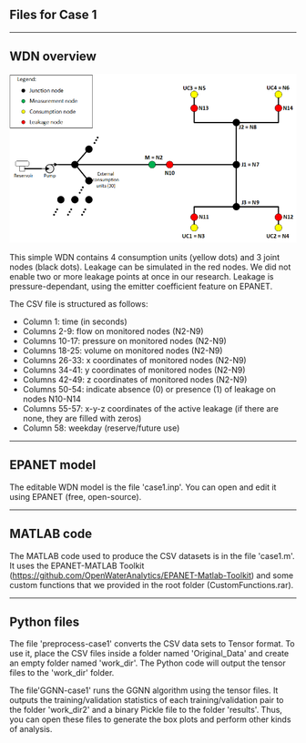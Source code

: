 ## Files for Case 1

---

## WDN overview
![Local Image](GNN%20and%20LPWAN%20for%20Water%20Leakage%20Localization/Case%201/map-case1.png)


This simple WDN contains 4 consumption units (yellow dots) and 3 joint nodes (black dots). Leakage can be simulated in the red nodes. We did not enable two or more leakage points at once in our research. Leakage is pressure-dependant, using the emitter coefficient feature on EPANET. 

The CSV file is structured as follows:
* Column 1: time (in seconds)
* Columns 2-9: flow on monitored nodes (N2-N9)
* Columns 10-17: pressure on monitored nodes (N2-N9)
* Columns 18-25: volume on monitored nodes (N2-N9)
* Columns 26-33: x coordinates of monitored nodes (N2-N9)
* Columns 34-41: y coordinates of monitored nodes (N2-N9)
* Columns 42-49: z coordinates of monitored nodes (N2-N9)
* Columns 50-54: indicate absence (0) or presence (1) of leakage on nodes N10-N14
* Columns 55-57: x-y-z coordinates of the active leakage (if there are none, they are filled with zeros)
* Column 58: weekday (reserve/future use)

---

## EPANET model

The editable WDN model is the file 'case1.inp'. You can open and edit it using EPANET (free, open-source). 

---

## MATLAB code

The MATLAB code used to produce the CSV datasets is in the file 'case1.m'. It uses the EPANET-MATLAB Toolkit (https://github.com/OpenWaterAnalytics/EPANET-Matlab-Toolkit) and some custom functions that we provided in the root folder (CustomFunctions.rar).

---

## Python files

The file 'preprocess-case1' converts the CSV data sets to Tensor format. To use it, place the CSV files inside a folder named 'Original_Data' and create an empty folder named 'work_dir'. The Python code will output the tensor files to the 'work_dir' folder.

The file'GGNN-case1' runs the GGNN algorithm using the tensor files. It outputs the training/validation statistics of each training/validation pair to the folder 'work_dir2' and a binary Pickle file to the folder 'results'. Thus, you can open these files to generate the box plots and perform other kinds of analysis.
